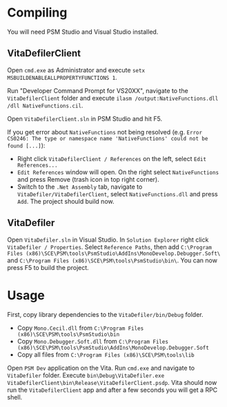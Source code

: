 # Compiling
You will need PSM Studio and Visual Studio installed.

## VitaDefilerClient
Open `cmd.exe` as Administrator and execute `setx MSBUILDENABLEALLPROPERTYFUNCTIONS 1`.

Run "Developer Command Prompt for VS20XX", navigate to the `VitaDefilerClient` folder and execute `ilasm /output:NativeFunctions.dll /dll NativeFunctions.cil`.

Open `VitaDefilerClient.sln` in PSM Studio and hit F5.

If you get error about `NativeFunctions` not being resolved (e.g. `Error CS0246: The type or namespace name 'NativeFunctions' could not be found [...]`):

* Right click `VitaDefilerClient / References` on the left, select `Edit References...`
* `Edit References` window will open. On the right select `NativeFunctions` and press Remove (trash icon in top right corner).
* Switch to the `.Net Assembly` tab, navigate to `VitaDefiler/VitaDefilerClient`, select `NativeFunctions.dll` and press `Add`. The project should build now.

## VitaDefiler
Open `VitaDefiler.sln` in Visual Studio. In `Solution Explorer` right click `VitaDefiler / Properties`. Select `Reference Paths`, then add `C:\Program Files (x86)\SCE\PSM\tools\PsmStudio\AddIns\MonoDevelop.Debugger.Soft\` and `C:\Program Files (x86)\SCE\PSM\tools\PsmStudio\bin\`. You can now press F5 to build the project.

# Usage
First, copy library dependencies to the `VitaDefiler/bin/Debug` folder.

* Copy `Mono.Cecil.dll` from `C:\Program Files (x86)\SCE\PSM\tools\PsmStudio\bin`
* Copy `Mono.Debugger.Soft.dll` from `C:\Program Files (x86)\SCE\PSM\tools\PsmStudio\AddIns\MonoDevelop.Debugger.Soft`
* Copy all files from `C:\Program Files (x86)\SCE\PSM\tools\lib`

Open `PSM Dev` application on the Vita. Run `cmd.exe` and navigate to `VitaDefiler` folder. Execute `bin\Debug\VitaDefiler.exe VitaDefilerClient\bin\Release\VitaDefilerClient.psdp`. Vita should now run the `VitaDefilerClient` app and after a few seconds you will get a RPC shell.
